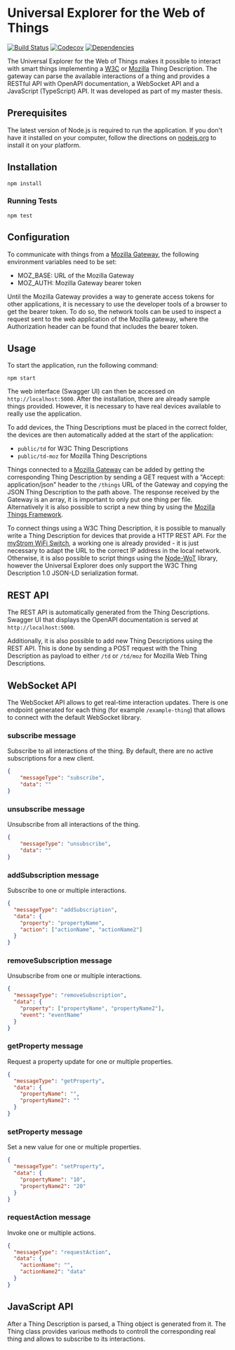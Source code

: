 # Universal Explorer for the Web of Things
[![Build Status](https://travis-ci.org/linusschwab/wot-universal-explorer.svg?branch=master)](https://travis-ci.org/linusschwab/wot-universal-explorer)
[![Codecov](https://codecov.io/gh/linusschwab/wot-universal-explorer/branch/master/graph/badge.svg)](https://codecov.io/gh/linusschwab/wot-universal-explorer)
[![Dependencies](https://david-dm.org/linusschwab/wot-universal-explorer.svg)](https://david-dm.org/linusschwab/wot-universal-explorer)

The Universal Explorer for the Web of Things makes it possible to interact with smart things implementing a 
[W3C](https://w3c.github.io/wot-thing-description/) or [Mozilla](https://iot.mozilla.org/wot/) Thing Description. 
The gateway can parse the available interactions of a thing and provides a RESTful API with OpenAPI documentation, a 
WebSocket API and a JavaScript (TypeScript) API. It was developed as part of my master thesis.


## Prerequisites

The latest version of Node.js is required to run the application. If you don't have it installed on your computer, 
follow the directions on [nodejs.org](https://nodejs.org/en/) to install it on your platform.


## Installation
```
npm install
```

### Running Tests
```
npm test
```

## Configuration

To communicate with things from a [Mozilla Gateway](https://iot.mozilla.org/gateway/), the following environment 
variables need to be set:

* MOZ_BASE: URL of the Mozilla Gateway
* MOZ_AUTH: Mozilla Gateway bearer token

Until the Mozilla Gateway provides a way to generate access tokens for other applications, it is necessary to use the 
developer tools of a browser to get the bearer token. To do so, the network tools can be used to inspect a request sent 
to the web application of the Mozilla gateway, where the Authorization header can be found that includes the bearer token.


## Usage

To start the application, run the following command:

```
npm start
```

The web interface (Swagger UI) can then be accessed on ``http://localhost:5000``. After the installation, there are already
sample things provided. However, it is necessary to have real devices available to really use the application.

To add devices, the Thing Descriptions must be placed in the correct folder, the devices are then automatically added 
at the start of the application:

* ``public/td`` for W3C Thing Descriptions
* ``public/td-moz`` for Mozilla Thing Descriptions

Things connected to a [Mozilla Gateway](https://iot.mozilla.org/gateway/) can be added by getting the corresponding 
Thing Description by sending a GET request with a "Accept: application/json" header to the ``/things`` URL of the Gateway 
and copying the JSON Thing Description to the path above. The response received by the Gateway is an array, it is 
important to only put one thing per file. Alternatively it is also possible to script a new thing by using the 
[Mozilla Things Framework](https://iot.mozilla.org/things/).

To connect things using a W3C Thing Description, it is possible to manually write a Thing Description for devices that 
provide a HTTP REST API. For the [myStrom WiFi Switch](https://mystrom.ch/wifi-switch-ch/), a working one is already 
provided - it is just necessary to adapt the URL to the correct IP address in the local network. Otherwise, it is also 
possible to script things using the [Node-WoT](https://github.com/eclipse/thingweb.node-wot/) library, however the
Universal Explorer does only support the W3C Thing Description 1.0 JSON-LD serialization format.


## REST API
The REST API is automatically generated from the Thing Descriptions. Swagger UI that displays the OpenAPI documentation
is served at ``http://localhost:5000``.

Additionally, it is also possible to add new Thing Descriptions using the REST API. This is done by sending a POST
request with the Thing Description as payload to either ``/td`` or ``/td/moz`` for Mozilla Web Thing Descriptions.


## WebSocket API
The WebSocket API allows to get real-time interaction updates. There is one endpoint generated for each thing 
(for example ``/example-thing``) that allows to connect with the default WebSocket library.

### subscribe message
Subscribe to all interactions of the thing. By default, there are no active subscriptions for a new client.

```json
{
    "messageType": "subscribe",
    "data": ""
}
```

### unsubscribe message
Unsubscribe from all interactions of the thing.

```json
{
    "messageType": "unsubscribe",
    "data": ""
}
```

### addSubscription message
Subscribe to one or multiple interactions.

```json
{
  "messageType": "addSubscription",
  "data": {
    "property": "propertyName",
    "action": ["actionName", "actionName2"]
  }
}
```

### removeSubscription message
Unsubscribe from one or multiple interactions.

```json
{
  "messageType": "removeSubscription",
  "data": {
    "property": ["propertyName", "propertyName2"],
    "event": "eventName"
  }
}
```

### getProperty message
Request a property update for one or multiple properties.

```json
{
  "messageType": "getProperty",
  "data": {
    "propertyName": "",
    "propertyName2": ""
  }
}
```

### setProperty message
Set a new value for one or multiple properties.

```json
{
  "messageType": "setProperty",
  "data": {
    "propertyName": "10",
    "propertyName2": "20"
  }
}
```

### requestAction message
Invoke one or multiple actions.

```json
{
  "messageType": "requestAction",
  "data": {
    "actionName": "",
    "actionName2": "data"
  }
}
```

## JavaScript API
After a Thing Description is parsed, a Thing object is generated from it. The Thing class provides various methods
to controll the corresponding real thing and allows to subscribe to its interactions.
